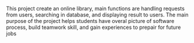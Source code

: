 This project create an online library, main functions are handling requests from users, searching in database, and displaying result to users.
The main purpose of the project helps students have overal picture of software process, build teamwork skill, and gain experiences to prepair for future jobs
